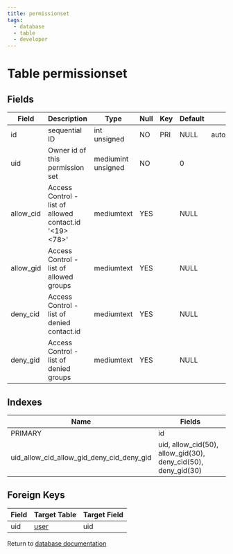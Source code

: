 ```yaml
---
title: permissionset
tags:
  - database
  - table
  - developer
---
```

# Table permissionset



## Fields

| Field     | Description                                            | Type               | Null | Key | Default | Extra          |
| --------- | ------------------------------------------------------ | ------------------ | ---- | --- | ------- | -------------- |
| id        | sequential ID                                          | int unsigned       | NO   | PRI | NULL    | auto_increment |
| uid       | Owner id of this permission set                        | mediumint unsigned | NO   |     | 0       |                |
| allow_cid | Access Control - list of allowed contact.id '<19><78>' | mediumtext         | YES  |     | NULL    |                |
| allow_gid | Access Control - list of allowed groups                | mediumtext         | YES  |     | NULL    |                |
| deny_cid  | Access Control - list of denied contact.id             | mediumtext         | YES  |     | NULL    |                |
| deny_gid  | Access Control - list of denied groups                 | mediumtext         | YES  |     | NULL    |                |

## Indexes

| Name                                      | Fields                                                        |
| ----------------------------------------- | ------------------------------------------------------------- |
| PRIMARY                                   | id                                                            |
| uid_allow_cid_allow_gid_deny_cid_deny_gid | uid, allow_cid(50), allow_gid(30), deny_cid(50), deny_gid(30) |

## Foreign Keys

| Field | Target Table                   | Target Field |
| ----- | ------------------------------ | ------------ |
| uid   | [user](/spec/database/db_user) | uid          |

Return to [database documentation](/spec/database/)
